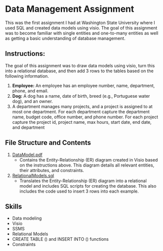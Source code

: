 # Data Management Assignment
This was the first assignment I had at Washington State University where I used SQL and created data models using visio. The goal of this assignment was to become familiar with single entities and one-to-many entities as well as getting a basic understanding of database management.
  
## Instructions:  
The goal of this assignment was to draw data models using visio, turn this into a relational database, and then add 3 rows to the tables based on the following information.  

1. **Employee:** An employee has an employee number, name, department, phone, and email.
2. **Dog:** A dog has a name, date of birth, breed (e.g., Portuguese water dog), and an owner.
3. A department manages many projects, and a project is assigned to at most one department. For each department capture the department name, budget code, office number, and phone number. For each project capture the project id, project name, max hours, start date, end date, and department

## File Structure and Contents
1. [DataModel.pdf](https://github.com/Jade010/SQL/blob/main/Database%20Design%20and%20Modeling/FirstProject/DataModel.pdf)
    - Contains the Entity-Relationship (ER) diagram created in Visio based on the instructions above. This diagram details all relevant entities, their attributes, and constraints.
3. [RelationalModels.sql](https://github.com/Jade010/SQL/blob/main/Database%20Design%20and%20Modeling/FirstProject/RelationalModels.sql)
    - Translates the Entity-Relationship (ER) diagram into a relational model and includes SQL scripts for creating the database. This also includes the code used to insert 3 rows into each example.

## Skills
- Data modeling
- Visio
- SSMS
- Relational Models
- CREATE TABLE () and INSERT INTO () functions
- Constraints
